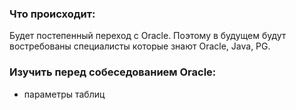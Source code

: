 ### Что происходит:
Будет постепенный переход с Oracle. Поэтому в будущем будут востребованы специалисты которые знают Oracle, Java, PG.

### Изучить перед собеседованием Oracle:
  - параметры таблиц